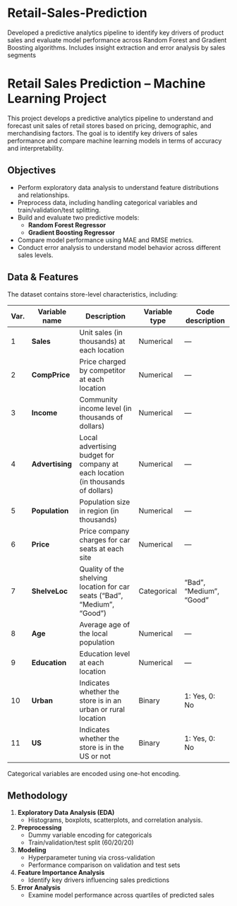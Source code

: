 # Retail-Sales-Prediction
Developed a predictive analytics pipeline to identify key drivers of product sales and evaluate model performance across Random Forest and Gradient Boosting algorithms. Includes insight extraction and error analysis by sales segments

# Retail Sales Prediction – Machine Learning Project

This project develops a predictive analytics pipeline to understand and forecast unit sales of retail stores based on pricing, demographic, and merchandising factors. The goal is to identify key drivers of sales performance and compare machine learning models in terms of accuracy and interpretability.

## Objectives
- Perform exploratory data analysis to understand feature distributions and relationships.
- Preprocess data, including handling categorical variables and train/validation/test splitting.
- Build and evaluate two predictive models:
  - **Random Forest Regressor**
  - **Gradient Boosting Regressor**
- Compare model performance using MAE and RMSE metrics.
- Conduct error analysis to understand model behavior across different sales levels.

## Data & Features
The dataset contains store-level characteristics, including:

| Var. | Variable name | Description | Variable type | Code description |
|---|----------------|--------------|----------------|------------------|
| 1 | **Sales** | Unit sales (in thousands) at each location | Numerical | — |
| 2 | **CompPrice** | Price charged by competitor at each location | Numerical | — |
| 3 | **Income** | Community income level (in thousands of dollars) | Numerical | — |
| 4 | **Advertising** | Local advertising budget for company at each location (in thousands of dollars) | Numerical | — |
| 5 | **Population** | Population size in region (in thousands) | Numerical | — |
| 6 | **Price** | Price company charges for car seats at each site | Numerical | — |
| 7 | **ShelveLoc** | Quality of the shelving location for car seats (“Bad”, “Medium”, “Good”) | Categorical | “Bad”, “Medium”, “Good” |
| 8 | **Age** | Average age of the local population | Numerical | — |
| 9 | **Education** | Education level at each location | Numerical | — |
| 10 | **Urban** | Indicates whether the store is in an urban or rural location | Binary | 1: Yes, 0: No |
| 11 | **US** | Indicates whether the store is in the US or not | Binary | 1: Yes, 0: No |

Categorical variables are encoded using one-hot encoding.

## Methodology
1. **Exploratory Data Analysis (EDA)**
   - Histograms, boxplots, scatterplots, and correlation analysis.
2. **Preprocessing**
   - Dummy variable encoding for categoricals
   - Train/validation/test split (60/20/20)
3. **Modeling**
   - Hyperparameter tuning via cross-validation
   - Performance comparison on validation and test sets
4. **Feature Importance Analysis**
   - Identify key drivers influencing sales predictions
5. **Error Analysis**
   - Examine model performance across quartiles of predicted sales
  
